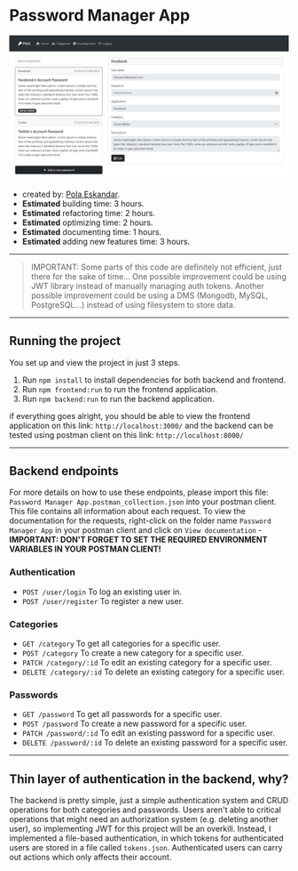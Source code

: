 # Password Manager App

![App Screenshot](./screenshots/001.png)

- created by: [Pola Eskandar](https://github.com/polaeskandar).
- **Estimated** building time: 3 hours.
- **Estimated** refactoring time: 2 hours.
- **Estimated** optimizing time: 2 hours.
- **Estimated** documenting time: 1 hours.
- **Estimated** adding new features time: 3 hours.

---

> IMPORTANT: Some parts of this code are definitely not efficient, just there for the sake of time... One possible improvement could be using JWT library instead of manually managing auth tokens. Another possible improvement could be using a DMS (Mongodb, MySQL, PostgreSQL...) instead of using filesystem to store data.

---
## Running the project

You set up and view the project in just 3 steps.

1) Run `npm install` to install dependencies for both backend and frontend.
2) Run `npm frontend:run` to run the frontend application.
3) Run `npm backend:run` to run the backend application.

if everything goes alright, you should be able to view the frontend application on this link: `http://localhost:3000/` and the backend can be tested using postman client on this link: `http://localhost:8000/`

---

## Backend endpoints

For more details on how to use these endpoints, please import this file: `Password Manager App.postman_collection.json` into your postman client. This file contains all information about each request. To view the documentation for the requests, right-click on the folder name `Password Manager App` in your postman client and click on `View documentation` - **IMPORTANT: DON'T FORGET TO SET THE REQUIRED ENVIRONMENT VARIABLES IN YOUR POSTMAN CLIENT!**

### Authentication
- `POST /user/login` To log an existing user in.
- `POST /user/register` To register a new user.

### Categories
- `GET /category` To get all categories for a specific user.
- `POST /category` To create a new category for a specific user.
- `PATCH /category/:id` To edit an existing category for a specific user.
- `DELETE /category/:id` To delete an existing category for a specific user.

### Passwords

- `GET /password` To get all passwords for a specific user.
- `POST /password` To create a new password for a specific user.
- `PATCH /password/:id` To edit an existing password for a specific user.
- `DELETE /password/:id` To delete an existing password for a specific user.

---

## Thin layer of authentication in the backend, why?

The backend is pretty simple, just a simple authentication system and CRUD operations for both categories and passwords. Users aren't able to critical operations that might need an authorization system (e.g. deleting another user), so implementing JWT for this project will be an overkill. Instead, I implemented a file-based authentication, in which tokens for authenticated users are stored in a file called `tokens.json`. Authenticated users can carry out actions which only affects their account.

